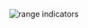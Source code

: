 ![range indicators](https://github.com/GrandStrategos/Command_Resources/assets/133597501/9ec0accb-769c-4502-b382-bff06241d26d)
